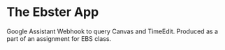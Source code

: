 # The Ebster App
Google Assistant Webhook to query Canvas and TimeEdit. 
Produced as a part of an assignment for EBS class.

